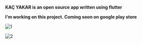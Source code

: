 **KAÇ YAKAR is an open source app written using flutter**

**I'm working on this project.
Coming soon on google play store**

 
![1](https://user-images.githubusercontent.com/58719777/175855123-9b5cadf3-a8ee-4694-b79b-52556613ea31.png)


![2](https://user-images.githubusercontent.com/58719777/175854709-e6c62a75-bc77-4e16-a61a-775ff8993615.png)
